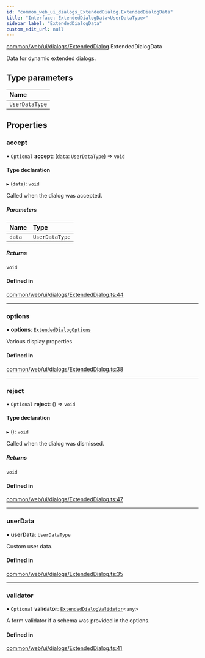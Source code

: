 ```yaml
---
id: "common_web_ui_dialogs_ExtendedDialog.ExtendedDialogData"
title: "Interface: ExtendedDialogData<UserDataType>"
sidebar_label: "ExtendedDialogData"
custom_edit_url: null
---
```


[common/web/ui/dialogs/ExtendedDialog](../modules/common_web_ui_dialogs_ExtendedDialog.md).ExtendedDialogData

Data for dynamic extended dialogs.

## Type parameters

| Name |
| :------ |
| `UserDataType` |

## Properties

### accept

• `Optional` **accept**: (`data`: `UserDataType`) => `void`

#### Type declaration

▸ (`data`): `void`

Called when the dialog was accepted.

##### Parameters

| Name | Type |
| :------ | :------ |
| `data` | `UserDataType` |

##### Returns

`void`

#### Defined in

[common/web/ui/dialogs/ExtendedDialog.ts:44](https://github.com/Soroush9978/rds-ng/blob/3365237/src/common/web/ui/dialogs/ExtendedDialog.ts#L44)

___

### options

• **options**: [`ExtendedDialogOptions`](common_web_ui_dialogs_ExtendedDialog.ExtendedDialogOptions.md)

Various display properties

#### Defined in

[common/web/ui/dialogs/ExtendedDialog.ts:38](https://github.com/Soroush9978/rds-ng/blob/3365237/src/common/web/ui/dialogs/ExtendedDialog.ts#L38)

___

### reject

• `Optional` **reject**: () => `void`

#### Type declaration

▸ (): `void`

Called when the dialog was dismissed.

##### Returns

`void`

#### Defined in

[common/web/ui/dialogs/ExtendedDialog.ts:47](https://github.com/Soroush9978/rds-ng/blob/3365237/src/common/web/ui/dialogs/ExtendedDialog.ts#L47)

___

### userData

• **userData**: `UserDataType`

Custom user data.

#### Defined in

[common/web/ui/dialogs/ExtendedDialog.ts:35](https://github.com/Soroush9978/rds-ng/blob/3365237/src/common/web/ui/dialogs/ExtendedDialog.ts#L35)

___

### validator

• `Optional` **validator**: [`ExtendedDialogValidator`](../classes/common_web_ui_dialogs_ExtendedDialogValidator.ExtendedDialogValidator.md)<`any`\>

A form validator if a schema was provided in the options.

#### Defined in

[common/web/ui/dialogs/ExtendedDialog.ts:41](https://github.com/Soroush9978/rds-ng/blob/3365237/src/common/web/ui/dialogs/ExtendedDialog.ts#L41)
